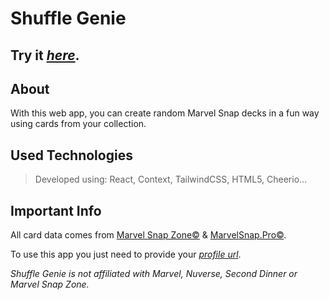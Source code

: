 # Shuffle Genie

## Try it [*here*](https://cyggnus.github.io/ShuffleGenie/).

## About
With this web app, you can create random Marvel Snap decks in a fun way using cards from your collection.

## Used Technologies

> Developed using: React, Context, TailwindCSS, HTML5, Cheerio...

## Important Info
All card data comes from [Marvel Snap Zone©](https://marvelsnapzone.com/) & [MarvelSnap.Pro©](https://marvelsnap.pro/).

To use this app you just need to provide your [_profile url_](https://marvelsnapzone.com/users/).

_Shuffle Genie is not affiliated with Marvel, Nuverse, Second Dinner or Marvel Snap Zone._
